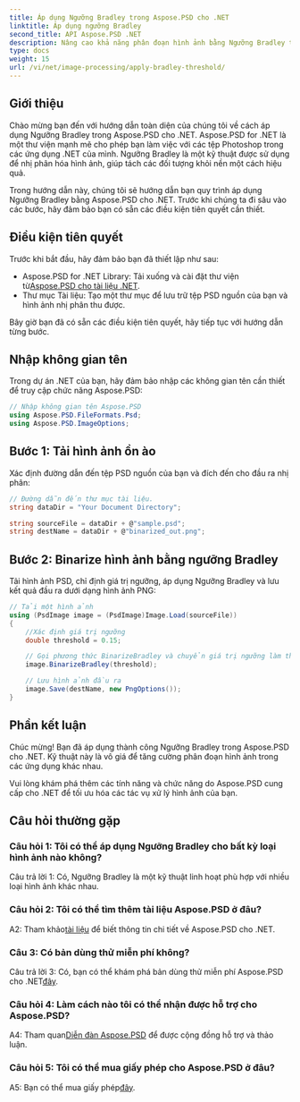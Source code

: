 ```yaml
---
title: Áp dụng Ngưỡng Bradley trong Aspose.PSD cho .NET
linktitle: Áp dụng ngưỡng Bradley
second_title: API Aspose.PSD .NET
description: Nâng cao khả năng phân đoạn hình ảnh bằng Ngưỡng Bradley trong Aspose.PSD cho .NET. Hướng dẫn từng bước để nhị phân hóa hiệu quả.
type: docs
weight: 15
url: /vi/net/image-processing/apply-bradley-threshold/
---
```

## Giới thiệu

Chào mừng bạn đến với hướng dẫn toàn diện của chúng tôi về cách áp dụng Ngưỡng Bradley trong Aspose.PSD cho .NET. Aspose.PSD for .NET là một thư viện mạnh mẽ cho phép bạn làm việc với các tệp Photoshop trong các ứng dụng .NET của mình. Ngưỡng Bradley là một kỹ thuật được sử dụng để nhị phân hóa hình ảnh, giúp tách các đối tượng khỏi nền một cách hiệu quả.

Trong hướng dẫn này, chúng tôi sẽ hướng dẫn bạn quy trình áp dụng Ngưỡng Bradley bằng Aspose.PSD cho .NET. Trước khi chúng ta đi sâu vào các bước, hãy đảm bảo bạn có sẵn các điều kiện tiên quyết cần thiết.

## Điều kiện tiên quyết

Trước khi bắt đầu, hãy đảm bảo bạn đã thiết lập như sau:

-  Aspose.PSD for .NET Library: Tải xuống và cài đặt thư viện từ[Aspose.PSD cho tài liệu .NET](https://reference.aspose.com/psd/net/).
- Thư mục Tài liệu: Tạo một thư mục để lưu trữ tệp PSD nguồn của bạn và hình ảnh nhị phân thu được.

Bây giờ bạn đã có sẵn các điều kiện tiên quyết, hãy tiếp tục với hướng dẫn từng bước.

## Nhập không gian tên

Trong dự án .NET của bạn, hãy đảm bảo nhập các không gian tên cần thiết để truy cập chức năng Aspose.PSD:

```csharp
// Nhập không gian tên Aspose.PSD
using Aspose.PSD.FileFormats.Psd;
using Aspose.PSD.ImageOptions;
```

## Bước 1: Tải hình ảnh ồn ào

Xác định đường dẫn đến tệp PSD nguồn của bạn và đích đến cho đầu ra nhị phân:

```csharp
// Đường dẫn đến thư mục tài liệu.
string dataDir = "Your Document Directory";

string sourceFile = dataDir + @"sample.psd";
string destName = dataDir + @"binarized_out.png";
```

## Bước 2: Binarize hình ảnh bằng ngưỡng Bradley

Tải hình ảnh PSD, chỉ định giá trị ngưỡng, áp dụng Ngưỡng Bradley và lưu kết quả đầu ra dưới dạng hình ảnh PNG:

```csharp
// Tải một hình ảnh
using (PsdImage image = (PsdImage)Image.Load(sourceFile))
{
    //Xác định giá trị ngưỡng
    double threshold = 0.15;

    // Gọi phương thức BinarizeBradley và chuyển giá trị ngưỡng làm tham số
    image.BinarizeBradley(threshold);

    // Lưu hình ảnh đầu ra
    image.Save(destName, new PngOptions());
}
```

## Phần kết luận

Chúc mừng! Bạn đã áp dụng thành công Ngưỡng Bradley trong Aspose.PSD cho .NET. Kỹ thuật này là vô giá để tăng cường phân đoạn hình ảnh trong các ứng dụng khác nhau.

Vui lòng khám phá thêm các tính năng và chức năng do Aspose.PSD cung cấp cho .NET để tối ưu hóa các tác vụ xử lý hình ảnh của bạn.

## Câu hỏi thường gặp

### Câu hỏi 1: Tôi có thể áp dụng Ngưỡng Bradley cho bất kỳ loại hình ảnh nào không?

Câu trả lời 1: Có, Ngưỡng Bradley là một kỹ thuật linh hoạt phù hợp với nhiều loại hình ảnh khác nhau.

### Câu hỏi 2: Tôi có thể tìm thêm tài liệu Aspose.PSD ở đâu?

 A2: Tham khảo[tài liệu](https://reference.aspose.com/psd/net/) để biết thông tin chi tiết về Aspose.PSD cho .NET.

### Câu 3: Có bản dùng thử miễn phí không?

 Câu trả lời 3: Có, bạn có thể khám phá bản dùng thử miễn phí Aspose.PSD cho .NET[đây](https://releases.aspose.com/).

### Câu hỏi 4: Làm cách nào tôi có thể nhận được hỗ trợ cho Aspose.PSD?

 A4: Tham quan[Diễn đàn Aspose.PSD](https://forum.aspose.com/c/psd/34) để được cộng đồng hỗ trợ và thảo luận.

### Câu hỏi 5: Tôi có thể mua giấy phép cho Aspose.PSD ở đâu?

 A5: Bạn có thể mua giấy phép[đây](https://purchase.aspose.com/buy).